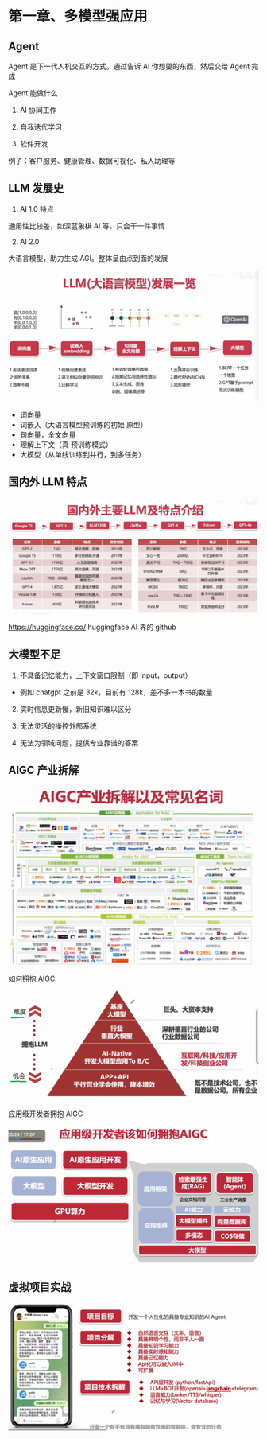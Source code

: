 # 第一章、多模型强应用

## Agent

Agent 是下一代人机交互的方式。通过告诉 AI 你想要的东西，然后交给 Agent 完成

Agent 能做什么

1. AI 协同工作

2. 自我迭代学习

3. 软件开发

例子：客户服务、健康管理、数据可视化、私人助理等

## LLM 发展史

1. AI 1.0 特点

通用性比较差，如深蓝象棋 AI 等，只会干一件事情

2. AI 2.0

大语言模型，助力生成 AGI。整体呈由点到面的发展

![alt text](../../images/image3.png)

- 词向量
- 词嵌入（大语言模型预训练的初始 原型）
- 句向量，全文向量
- 理解上下文（真 预训练模式）
- 大模型（从单线训练到并行，到多任务）

## 国内外 LLM 特点

![alt text](../../images/image4.png)

https://huggingface.co/ huggingface AI 界的 github

## 大模型不足

1. 不具备记忆能力，上下文窗口限制（即 input，output）

- 例如 chatgpt 之前是 32k，目前有 128k，差不多一本书的数量

2. 实时信息更新慢，新旧知识难以区分

3. 无法灵活的操控外部系统

4. 无法为领域问题，提供专业靠谱的答案

## AIGC 产业拆解

![alt text](../../images/AIGChangye.png)

如何拥抱 AIGC

![alt text](../../images/aigcjihui.png)

应用级开发者拥抱 AIGC

![alt text](../../images/aiyingyongji.png)


## 虚拟项目实战

![alt text](../../images/xunixiangmua.png)
